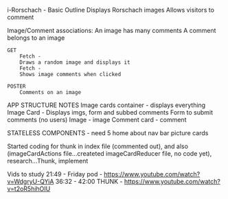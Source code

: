 i-Rorschach - Basic Outline
	Displays Rorschach images
	Allows visitors to comment

Image/Comment associations:
	An image has many comments
	A comment belongs to an image

	GET
		Fetch -
		Draws a random image and displays it
		Fetch -
		Shows image comments when clicked

	POSTER
		Comments on an image

APP STRUCTURE NOTES
    Image cards container - displays everything
        Image Card -  Displays imgs, form and subbed comments
            Form to submit comments (no users)
            Image - image
                Comment card - comment

STATELESS COMPONENTS - need 5
home 
about 
nav bar 
picture cards

Started coding for thunk in index file (commented out), and also (imageCardActions file...createted imageCardReducer file, no code yet), research...Thunk, implement

Vids to study
21:49 - Friday pod - https://www.youtube.com/watch?v=WdgryU-QYiA
36:32 - 42:00 THUNK - https://www.youtube.com/watch?v=t2oR5hihOIU

    